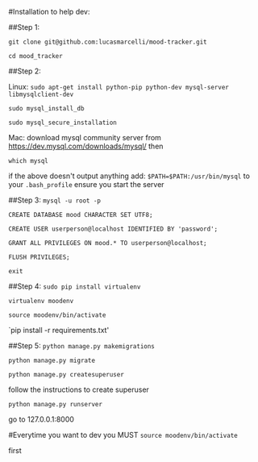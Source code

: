 #Installation to help dev:

##Step 1:

`git clone git@github.com:lucasmarcelli/mood-tracker.git`

`cd mood_tracker`

##Step 2:

Linux:
`sudo apt-get install python-pip python-dev mysql-server libmysqlclient-dev`

`sudo mysql_install_db`

`sudo mysql_secure_installation`


Mac: 
download mysql community server from https://dev.mysql.com/downloads/mysql/
then

`which mysql`

if the above doesn't output anything add: `$PATH=$PATH:/usr/bin/mysql` to your `.bash_profile`
ensure you start the server

##Step 3:
`mysql -u root -p`

`CREATE DATABASE mood CHARACTER SET UTF8;`

`CREATE USER userperson@localhost IDENTIFIED BY 'password';`

`GRANT ALL PRIVILEGES ON mood.* TO userperson@localhost;`

`FLUSH PRIVILEGES;`

`exit`

##Step 4:
`sudo pip install virtualenv`

`virtualenv moodenv`

`source moodenv/bin/activate`

`pip install -r requirements.txt'

##Step 5:
`python manage.py makemigrations`

`python manage.py migrate`

`python manage.py createsuperuser`

follow the instructions to create superuser

`python manage.py runserver`

go to 127.0.0.1:8000

#Everytime you want to dev you MUST
`source moodenv/bin/activate`

first






